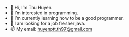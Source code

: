 - 👋 Hi, I’m Thu Huyen.
- 👀 I’m interested in programming.
- 🌱 I’m currently learning how to be a good programmer.
- 💞️ I am looking for a job fresher java.
- 📫 My email: huyenptt.th97@gmail.com

<!---
huyenpi/huyenpi is a ✨ special ✨ repository because its `README.md` (this file) appears on your GitHub profile.
You can click the Preview link to take a look at your changes.
--->
